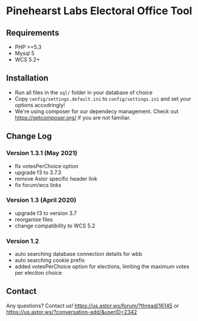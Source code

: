 # Pinehearst Labs Electoral Office Tool

## Requirements

* PHP >=5.3
* Mysql 5
* WCS 5.2+

## Installation

* Run all files in the `sql/` folder in your database of choice
* Copy `config/settings.default.ini` to `config/settings.ini` and set your options accodringly!
* We're using composer for our dependecy management. Check out https://getcomposer.org/ if you are not familiar.

## Change Log

### Version 1.3.1 (May 2021)

* fix votesPerChoice option
* upgrade f3 to 3.7.3
* remove Astor specific header link
* fix forum/wcs links

### Version 1.3 (April 2020)

* upgrade f3 to version 3.7
* reorganise files
* change compatibility to WCS 5.2

### Version 1.2

* auto searching database connection details for wbb
* auto searching cookie prefix
* added votesPerChoice option for elections, limiting the maximum votes per election choice

## Contact

Any questions? Contact us!
<https://us.astor.ws/forum/?thread/16145>
or
<https://us.astor.ws/?conversation-add/&userID=2342>
